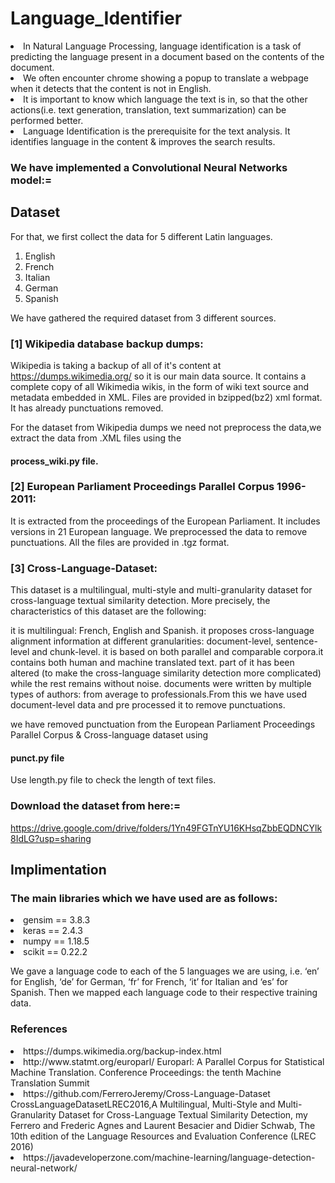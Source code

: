 
<h1>Language_Identifier</h1>

<li>In Natural Language Processing, language identification is a task of predicting the language present in a document based on the contents of the document.</li>
<li>We often encounter chrome showing a popup to translate a webpage when it detects that the content is not in English.</li>
<li>It is important to know which language the text is in, so that the other actions(i.e. text  generation, translation, text summarization) can be performed better.</li>
<li>Language Identification is the prerequisite for the text analysis. It identifies language in the content & improves the search results.</li>

### We have implemented a Convolutional Neural Networks model:=

## Dataset

For that, we first collect the data for 5 different Latin languages.

<ol type="1">
<li>English</li>
<li>French</li>
<li>Italian</li>
<li>German</li>
<li>Spanish</li>
</ol>

We have gathered the required dataset from 3 different sources.

### [1] Wikipedia database backup dumps:

Wikipedia is taking a backup of all of it's content at https://dumps.wikimedia.org/ so it is our main data source. It contains a complete copy of all Wikimedia wikis, in the form of wiki text source and metadata embedded in XML. Files are provided in bzipped(bz2) xml format. It has already punctuations removed.

For the dataset from Wikipedia dumps we need not preprocess the data,we extract the data from .XML files using the 
#### process_wiki.py file.


### [2] European Parliament Proceedings Parallel Corpus 1996-2011: 

It is extracted from the proceedings of the European Parliament. It includes versions in 21 European language. We preprocessed the data to remove punctuations. All the files are provided in .tgz format.

### [3] Cross-Language-Dataset: 

This dataset is a multilingual, multi-style and multi-granularity dataset for cross-language textual similarity detection. More precisely, the characteristics of this dataset are the following:

it is multilingual: French, English and Spanish. it proposes cross-language alignment information at different granularities: document-level, sentence-level and chunk-level. it is based on both parallel and comparable corpora.it contains both human and machine translated text. part of it has been altered (to make the cross-language similarity detection more complicated) while the rest remains without noise. documents were written by multiple types of authors: from average to professionals.From this we have used document-level data and pre processed it to remove punctuations.

we have removed punctuation from the European Parliament Proceedings Parallel Corpus & Cross-language dataset using
#### punct.py file

Use length.py file to check the length of text files.


### Download the dataset from here:=

https://drive.google.com/drive/folders/1Yn49FGTnYU16KHsqZbbEQDNCYlk8IdLG?usp=sharing

## Implimentation

### The main libraries which we have used are as follows:

<li> gensim == 3.8.3 </li>
<li> keras == 2.4.3 </li>
<li> numpy == 1.18.5 </li>
<li> scikit == 0.22.2 </li>


We gave a language code to each of the 5 languages we are using, i.e. ‘en’ for English, ‘de’ for German, ‘fr’ for French, ‘it’ for Italian and ‘es’ for Spanish.
Then we mapped each language code to their respective training data.

### References

<li> https://dumps.wikimedia.org/backup-index.html </li>
<li> http://www.statmt.org/europarl/ Europarl: A Parallel Corpus for Statistical Machine Translation. Conference Proceedings: the tenth Machine Translation Summit </li>
<li> https://github.com/FerreroJeremy/Cross-Language-Dataset CrossLanguageDatasetLREC2016,A Multilingual, Multi-Style and Multi-Granularity Dataset for Cross-Language Textual Similarity Detection, my Ferrero and Frederic Agnes and Laurent Besacier and Didier Schwab, The 10th edition of the Language Resources and Evaluation Conference (LREC 2016) </li>
<li> https://javadeveloperzone.com/machine-learning/language-detection-neural-network/</li>


